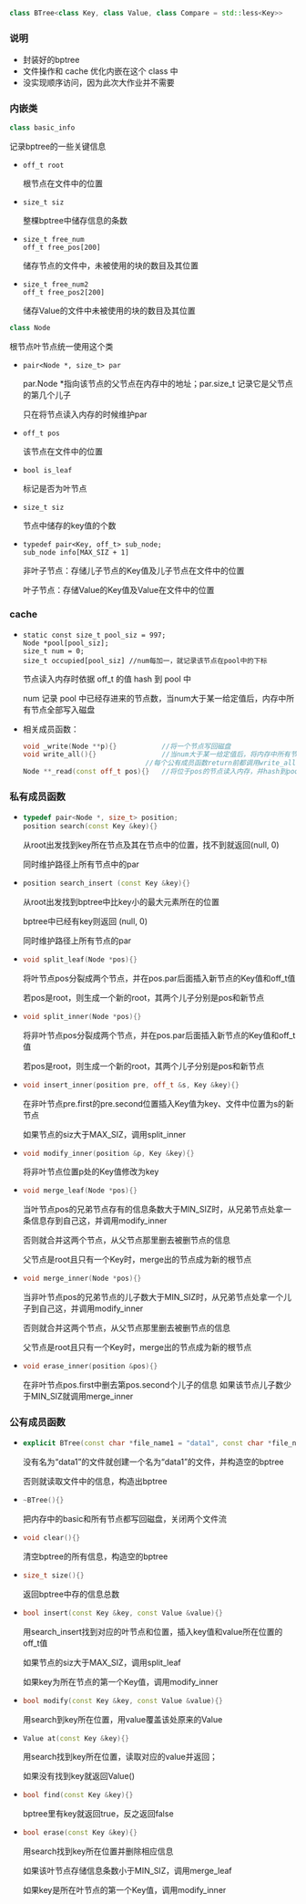 ```c++
class BTree<class Key, class Value, class Compare = std::less<Key>>
```


### 说明

- 封装好的bptree
- 文件操作和 cache 优化内嵌在这个 class 中
- 没实现顺序访问，因为此次大作业并不需要



### 内嵌类

```c++
class basic_info
```
记录bptree的一些关键信息
- ```
  off_t root
  ```

  根节点在文件中的位置

- ```
  size_t siz
  ```

  整棵bptree中储存信息的条数

- ```
  size_t free_num
  off_t free_pos[200]
  ```

  储存节点的文件中，未被使用的块的数目及其位置

- ```
  size_t free_num2
  off_t free_pos2[200]
  ```

  储存Value的文件中未被使用的块的数目及其位置



```c++
class Node
```

根节点叶节点统一使用这个类

- ```
  pair<Node *, size_t> par
  ```

  par.Node *指向该节点的父节点在内存中的地址；par.size_t 记录它是父节点的第几个儿子

  只在将节点读入内存的时候维护par

- ```
  off_t pos
  ```

  该节点在文件中的位置

- ```
  bool is_leaf
  ```

  标记是否为叶节点

- ```
  size_t siz
  ```

  节点中储存的key值的个数

- ```
  typedef pair<Key, off_t> sub_node;
  sub_node info[MAX_SIZ + 1]
  ```

  非叶子节点：存储儿子节点的Key值及儿子节点在文件中的位置

  叶子节点：存储Value的Key值及Value在文件中的位置



### cache

- ```
  static const size_t pool_siz = 997;
  Node *pool[pool_siz];
  size_t num = 0;
  size_t occupied[pool_siz]	//num每加一，就记录该节点在pool中的下标
  ```

  节点读入内存时依据 off_t 的值 hash 到 pool 中 

  num 记录 pool 中已经存进来的节点数，当num大于某一给定值后，内存中所有节点全部写入磁盘

- 相关成员函数：

  ```c++
  void _write(Node **p){}			//将一个节点写回磁盘
  void write_all(){}				//当num大于某一给定值后，将内存中所有节点全部写入磁盘
  								//每个公有成员函数return前都调用write_all()
  Node **_read(const off_t pos){}	//将位于pos的节点读入内存，并hash到pool中
  ```



### 私有成员函数

- ```c++
  typedef pair<Node *, size_t> position;
  position search(const Key &key){}
  ```

  从root出发找到key所在节点及其在节点中的位置，找不到就返回(null, 0)

  同时维护路径上所有节点中的par

- ```c++
  position search_insert (const Key &key){}
  ```

  从root出发找到bptree中比key小的最大元素所在的位置

  bptree中已经有key则返回 (null, 0)

  同时维护路径上所有节点的par

- ```c++
  void split_leaf(Node *pos){}
  ```

  将叶节点pos分裂成两个节点，并在pos.par后面插入新节点的Key值和off_t值

  若pos是root，则生成一个新的root，其两个儿子分别是pos和新节点

- ```c++
  void split_inner(Node *pos){}
  ```

  将非叶节点pos分裂成两个节点，并在pos.par后面插入新节点的Key值和off_t值

  若pos是root，则生成一个新的root，其两个儿子分别是pos和新节点

- ```c++
  void insert_inner(position pre, off_t &s, Key &key){}
  ```

  在非叶节点pre.first的pre.second位置插入Key值为key、文件中位置为s的新节点

  如果节点的siz大于MAX_SIZ，调用split_inner

- ```c++
  void modify_inner(position &p, Key &key){}
  ```

  将非叶节点位置p处的Key值修改为key

- ```c++
  void merge_leaf(Node *pos){}
  ```

  当叶节点pos的兄弟节点存有的信息条数大于MIN_SIZ时，从兄弟节点处拿一条信息存到自己这，并调用modify_inner

  否则就合并这两个节点，从父节点那里删去被删节点的信息

  父节点是root且只有一个Key时，merge出的节点成为新的根节点

- ```c++
  void merge_inner(Node *pos){}
  ```

  当非叶节点pos的兄弟节点的儿子数大于MIN_SIZ时，从兄弟节点处拿一个儿子到自己这，并调用modify_inner

  否则就合并这两个节点，从父节点那里删去被删节点的信息

  父节点是root且只有一个Key时，merge出的节点成为新的根节点

- ```c++
  void erase_inner(position &pos){}
  ```

  在非叶节点pos.first中删去第pos.second个儿子的信息
如果该节点儿子数少于MIN_SIZ就调用merge_inner
  
  
### 公有成员函数

- ```c++
  explicit BTree(const char *file_name1 = "data1", const char *file_name2 = "data2"){}
  ```

  没有名为“data1”的文件就创建一个名为“data1”的文件，并构造空的bptree

  否则就读取文件中的信息，构造出bptree

- ```c++
  ~BTree(){}
  ```

  把内存中的basic和所有节点都写回磁盘，关闭两个文件流

- ```c++
  void clear(){}
  ```

  清空bptree的所有信息，构造空的bptree

- ```c++
  size_t size(){}
  ```

  返回bptree中存的信息总数

- ```c++
  bool insert(const Key &key, const Value &value){}
  ```

  用search_insert找到对应的叶节点和位置，插入key值和value所在位置的off_t值

  如果节点的siz大于MAX_SIZ，调用split_leaf

  如果key为所在节点的第一个Key值，调用modify_inner

- ```c++
  bool modify(const Key &key, const Value &value){}
  ```

  用search到key所在位置，用value覆盖该处原来的Value

- ```c++
  Value at(const Key &key){}
  ```

  用search找到key所在位置，读取对应的value并返回；

  如果没有找到key就返回Value()

- ```c++
  bool find(const Key &key){}
  ```

  bptree里有key就返回true，反之返回false

- ```c++
  bool erase(const Key &key){}
  ```

  用search找到key所在位置并删除相应信息

  如果该叶节点存储信息条数小于MIN_SIZ，调用merge_leaf

  如果key是所在叶节点的第一个Key值，调用modify_inner